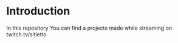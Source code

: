 # Introduction
In this repository You can find a projects made while streaming on twitch.tv/sitletto


